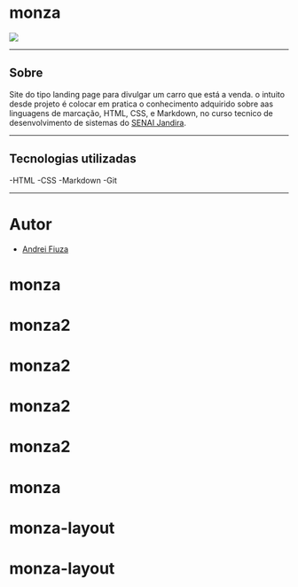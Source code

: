 # monza

![](./layout.png)

---
## Sobre
Site do tipo landing page para divulgar um carro que está a venda.
o intuito desde projeto é colocar em pratica o conhecimento adquirido sobre aas linguagens de marcação, HTML, CSS, e Markdown, no curso tecnico de desenvolvimento de sistemas do [SENAI Jandira](https://sp.senai.br/unidade/jandira/).

---
## Tecnologias utilizadas
-HTML
-CSS
-Markdown
-Git

---
# Autor
- [Andrei Fiuza]()
# monza
# monza2
# monza2
# monza2
# monza2
# monza
# monza-layout
# monza-layout
